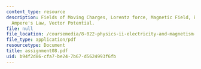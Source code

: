 ```yaml
---
content_type: resource
description: Fields of Moving Charges, Lorentz force, Magnetic Field, Biot-Savart,
  Ampere's Law, Vector Potential.
file: null
file_location: /coursemedia/8-022-physics-ii-electricity-and-magnetism-fall-2002/b94f2d86cfa7be247b67d5624993f6fb_assignment08.pdf
file_type: application/pdf
resourcetype: Document
title: assignment08.pdf
uid: b94f2d86-cfa7-be24-7b67-d5624993f6fb
---
```

